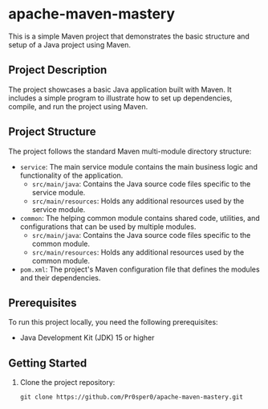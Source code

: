 # apache-maven-mastery

This is a simple Maven project that demonstrates the basic structure and setup of a Java project using Maven.

## Project Description

The project showcases a basic Java application built with Maven. It includes a simple program to illustrate how to set up dependencies, compile, and run the project using Maven.

## Project Structure

The project follows the standard Maven multi-module directory structure:

- `service`: The main service module contains the main business logic and functionality of the application.
    - `src/main/java`: Contains the Java source code files specific to the service module.
    - `src/main/resources`: Holds any additional resources used by the service module.
- `common`: The helping common module contains shared code, utilities, and configurations that can be used by multiple modules.
    - `src/main/java`: Contains the Java source code files specific to the common module.
    - `src/main/resources`: Holds any additional resources used by the common module.
- `pom.xml`: The project's Maven configuration file that defines the modules and their dependencies.

## Prerequisites

To run this project locally, you need the following prerequisites:

- Java Development Kit (JDK) 15 or higher

## Getting Started

1. Clone the project repository:

   ```shell
   git clone https://github.com/Pr0sper0/apache-maven-mastery.git
